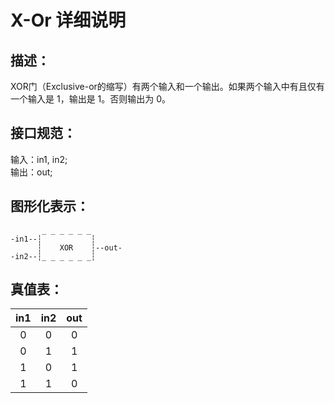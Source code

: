 # X-Or 详细说明

## 描述：

XOR门（Exclusive-or的缩写）有两个输入和一个输出。如果两个输入中有且仅有一个输入是 1，输出是 1。否则输出为 0。


## 接口规范：

输入：in1, in2;  
输出：out;

## 图形化表示：

```
       _ _ _ _ _ _
-in1--┆           ┆
      ┆    XOR    ┆--out-  
-in2--┆_ _ _ _ _ _┆

```

## 真值表：

| in1  | in2  | out  |
| :--: | :--: | :--: |
|  0   |  0   |  0   |
|  0   |  1   |  1   |
|  1   |  0   |  1   |
|  1   |  1   |  0   |
